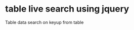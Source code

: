 # table live search using jquery
Table data search on keyup from table 
#
#

<script>
$("#search").keyup(function () {
    var value = this.value.toLowerCase().trim();

    $("table tr").each(function (index) {
        if (!index) return;
        $(this).find("td").each(function () {
            var id = $(this).text().toLowerCase().trim();
            var not_found = (id.indexOf(value) == -1);
            $(this).closest('tr').toggle(!not_found);
            return not_found;
        });
    });
});
</script>
